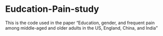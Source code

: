 # Eudcation-Pain-study
This is the code used in the paper “Education, gender, and frequent pain among middle-aged and older adults in the US, England, China, and India”
